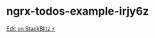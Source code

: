 # ngrx-todos-example-irjy6z

[Edit on StackBlitz ⚡️](https://stackblitz.com/edit/ngrx-todos-example-irjy6z)